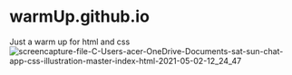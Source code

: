 # warmUp.github.io
Just a warm up for html and css
![screencapture-file-C-Users-acer-OneDrive-Documents-sat-sun-chat-app-css-illustration-master-index-html-2021-05-02-12_24_47](https://user-images.githubusercontent.com/62959484/116815695-5e38b080-ab7c-11eb-9d0e-342d3674e5f5.png)
